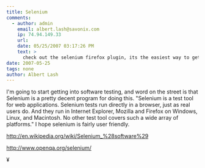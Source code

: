 ```yaml
---
title: Selenium
comments:
  - author: admin
    email: albert.lash@savonix.com
    ip: 74.94.149.33
    url:
    date: 05/25/2007 03:17:26 PM
    text: >
      check out the selenium firefox plugin, its the easiest way to get started.
date: 2007-05-25
tags: none
author: Albert Lash
---
```

I'm going to start getting into software testing, and word on the street is that Selenium is a pretty decent program for doing this.  "Selenium is a test tool for web applications. Selenium tests run directly in a browser, just as real users do. And they run in Internet Explorer, Mozilla and Firefox on Windows, Linux, and Macintosh. No other test tool covers such a wide array of platforms."  I hope selenium is fairly user friendly.

<a href="http://en.wikipedia.org/wiki/Selenium_%28software%29">http://en.wikipedia.org/wiki/Selenium_%28software%29</a>

<a href="http://www.openqa.org/selenium/">http://www.openqa.org/selenium/</a>

¥

